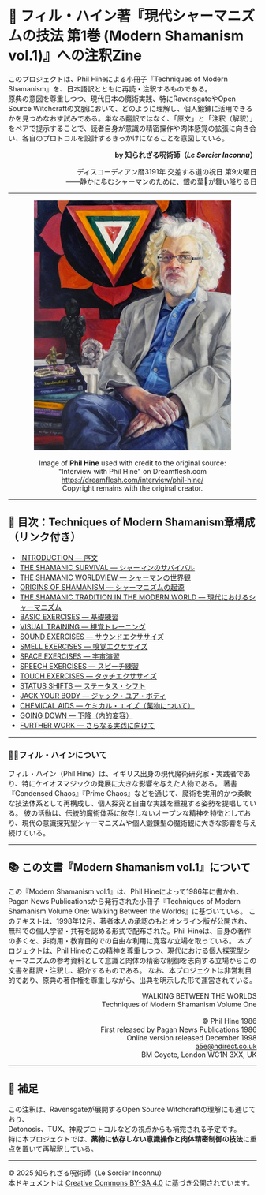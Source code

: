 # 📘 フィル・ハイン著『現代シャーマニズムの技法 第1巻 (Modern Shamanism vol.1)』への注釈Zine

このプロジェクトは、Phil Hineによる小冊子『Techniques of Modern Shamanism』を、日本語訳とともに再読・注釈するものである。  
原典の意図を尊重しつつ、現代日本の魔術実践、特にRavensgateやOpen Source Witchcraftの文脈において、どのように理解し、個人鍛錬に活用できるかを見つめなおす試みである。単なる翻訳ではなく、「原文」と「注釈（解釈）」をペアで提示することで、読者自身が意識の精密操作や肉体感覚の拡張に向き合い、各自のプロトコルを設計するきっかけになることを意図している。

<div align="right">

**by 知られざる呪術師（*Le Sorcier Inconnu*）**

ディスコーディアン暦3191年 交差する道の祝日 第9火曜日<br>
――静かに歩むシャーマンのために、銀の葉🍃が舞い降りる日

</div>

---

<div align="center">
  <img src="Phil_Hine.jpg" width="400">

  Image of **Phil Hine** used with credit to the original source:<br>
  "Interview with Phil Hine" on Dreamflesh.com<br>
  <a href="https://dreamflesh.com/interview/phil-hine/">https://dreamflesh.com/interview/phil-hine/</a><br>
  Copyright remains with the original creator.
</div>

---

## 🔖 目次：Techniques of Modern Shamanism章構成（リンク付き）

- [INTRODUCTION — 序文](techniques_annotation_01.md)
- [THE SHAMANIC SURVIVAL — シャーマンのサバイバル](techniques_annotation_02.md)
- [THE SHAMANIC WORLDVIEW — シャーマンの世界観](techniques_annotation_03.md)
- [ORIGINS OF SHAMANISM — シャーマニズムの起源](techniques_annotation_04.md)
- [THE SHAMANIC TRADITION IN THE MODERN WORLD — 現代におけるシャーマニズム](techniques_annotation_05.md)
- [BASIC EXERCISES — 基礎練習](techniques_annotation_06.md)
- [VISUAL TRAINING — 視覚トレーニング](techniques_annotation_07.md)
- [SOUND EXERCISES — サウンドエクササイズ](techniques_annotation_08.md)
- [SMELL EXERCISES — 嗅覚エクササイズ](techniques_annotation_09.md)
- [SPACE EXERCISES — 宇宙演習](techniques_annotation_10.md)
- [SPEECH EXERCISES — スピーチ練習](techniques_annotation_11.md)
- [TOUCH EXERCISES — タッチエクササイズ](techniques_annotation_12.md)
- [STATUS SHIFTS — ステータス・シフト](techniques_annotation_13.md)
- [JACK YOUR BODY — ジャック・ユア・ボディ](techniques_annotation_14.md)
- [CHEMICAL AIDS — ケミカル・エイズ（薬物について）](techniques_annotation_15.md)
- [GOING DOWN — 下降（内的変容）](techniques_annotation_16.md)
- [FURTHER WORK — さらなる実践に向けて](techniques_annotation_17.md)

---

### 🧙‍♂️フィル・ハインについて

フィル・ハイン（Phil Hine）は、イギリス出身の現代魔術研究家・実践者であり、特にケイオスマジックの発展に大きな影響を与えた人物である。
著書『Condensed Chaos』『Prime Chaos』などを通じて、魔術を実用的かつ柔軟な技法体系として再構成し、個人探究と自由な実践を重視する姿勢を提唱している。
彼の活動は、伝統的魔術体系に依存しないオープンな精神を特徴としており、現代の意識探究型シャーマニズムや個人鍛錬型の魔術観に大きな影響を与え続けている。

---

## 📚 この文書『Modern Shamanism vol.1』について
この『Modern Shamanism vol.1』は、Phil Hineによって1986年に書かれ、Pagan News Publicationsから発行された小冊子『Techniques of Modern Shamanism Volume One: Walking Between the Worlds』に基づいている。
このテキストは、1998年12月、著者本人の承認のもとオンライン版が公開され、無料での個人学習・共有を認める形式で配布された。Phil Hineは、自身の著作の多くを、非商用・教育目的での自由な利用に寛容な立場を取っている。
本プロジェクトは、Phil Hineのこの精神を尊重しつつ、現代における個人探究型シャーマニズムの参考資料として意識と肉体の精密な制御を志向する立場からこの文書を翻訳・注釈し、紹介するものである。
なお、本プロジェクトは非営利目的であり、原典の著作権を尊重しながら、出典を明示した形で運営されている。

<div align="right">

WALKING BETWEEN THE WORLDS<br>
Techniques of Modern Shamanism Volume One<br>
<br>
© Phil Hine 1986<br>
First released by Pagan News Publications 1986<br>
Online version released December 1998<br>
a5e@ndirect.co.uk<br>
BM Coyote, London WC1N 3XX, UK<br>
</div>

---

## 🐌 補足

この注釈は、Ravensgateが展開するOpen Source Witchcraftの理解にも通じており、  
Detonosis、TUX、神殿プロトコルなどの視点からも補完される予定です。  
特に本プロジェクトでは、**薬物に依存しない意識操作と肉体精密制御の技法**に重点を置いて再解釈している。

---

© 2025 知られざる呪術師（Le Sorcier Inconnu）  
本ドキュメントは [Creative Commons BY-SA 4.0](https://creativecommons.org/licenses/by-sa/4.0/deed.ja) に基づき公開されています。
